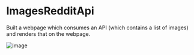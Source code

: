 # ImagesRedditApi
Built a webpage which consumes an API (which contains a list of images) and renders that on the webpage.


![image](https://user-images.githubusercontent.com/81073850/174123871-23de479b-45bc-47f3-987e-1c366a203a0f.png)
